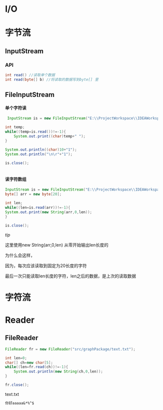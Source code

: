 





# I/O 



# 字节流

## InputStream

### API

```java
int read() //读取单个数据
int read(byte[] b) //将读取的数据写到byte[] 里
```







## FileInputStream







#### 单个字符读

```java
 InputStream is = new FileInputStream("E:\\ProjectWorkspace\\IDEAWorkspace\\算法4的学习\\src\\graphPackage\\tinyG.txt");

int temp;
while((temp=is.read())!=-1){
    System.out.print((char)temp+" ");
}

System.out.println((char)10+"1");
System.out.println("\n\r"+"1");

is.close();
 
```

#### 读字符数组

```java
InputStream is = new FileInputStream("E:\\ProjectWorkspace\\IDEAWorkspace\\算法4的学习\\src\\graphPackage\\tinyG.txt");
byte[] arr = new byte[20];

int len;
while((len=is.read(arr))!=-1){
System.out.print(new String(arr,0,len));
}

is.close();
```

*tip*

这里使用new String(arr,0,len) 从零开始输出len长度的

为什么会这样，

因为，每次应该读取到固定为20长度的字符

最后一次只能读取len长度的字符，len之后的数据，是上次的读取数据





# 字符流

# Reader

 ## FileReader







```java
FileReader fr = new FileReader("src/graphPackage/text.txt");

int len=0;
char[] ch=new char[5];
while((len=fr.read(ch))!=-1){
    System.out.println(new String(ch,0,len));
}

fr.close();
```

text.txt
```txt
你好aaaaa&*%^$
```





